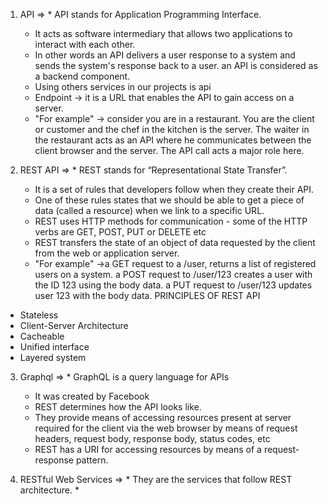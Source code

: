 1) API 
=> * API stands for Application Programming Interface.
   * It acts as software intermediary that allows two applications to interact with each other.
   * In other words an API delivers a user response to a system and sends the system's response back to a user.
     an API is considered as a backend component.
   * Using others services in our projects is api
   * Endpoint -> it is a URL that enables the API to gain access on a server.
   * "For example" -> consider you are in a restaurant. You are the client or customer and the chef in the kitchen is the server. The waiter in the restaurant acts as an API where he communicates between the client browser and the server. The API call acts a major role here.


2) REST API
=> * REST stands for “Representational State Transfer”.
   * It is a set of rules that developers follow when they create their API.
   * One of these rules states that we should be able to get a piece of data (called a resource) when we link to a specific URL.
   * REST uses HTTP methods for communication - some of the HTTP verbs are GET, POST, PUT or DELETE etc
   * REST transfers the state of an object of data requested by the client from the web or application server.
   * "For example" ->a GET request to a /user, returns a list of registered users on a system. a POST request to /user/123 creates a user with the ID 123 using the body data. a PUT request to /user/123 updates user 123 with the body data.
PRINCIPLES OF REST API
- Stateless
- Client-Server Architecture
- Cacheable
- Unified interface
- Layered system


3) Graphql
=> * GraphQL is a query language for APIs
   * It was created by Facebook 
   * REST determines how the API looks like.
   * They provide means of accessing resources present at server required for the client via the web browser by means of request headers, request body, response body, status codes, etc
   * REST has a URI for accessing resources by means of a request-response pattern.



4) RESTful Web Services
=> * They are the services that follow REST architecture. 
   * 
